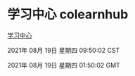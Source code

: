 # 学习中心 colearnhub
[学习中心](http://111.175.123.40:56308/colearnhub/)

2021年 08月 19日 星期四 09:50:02 CST

2021年 08月 19日 星期四 01:50:02 GMT
